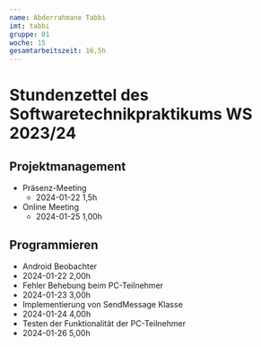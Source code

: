 ```yaml
---
name: Abderrahmane Tabbi
imt: tabbi
gruppe: 01
woche: 15
gesamtarbeitszeit: 16,5h
---
```


<!--
Jeder Eintrag stellt eine gesonderte Tätigkeit dar und ist als (Listen-)Stichpunkt unter der korrekten Kategorie einzuordnen.
Dieser ist mit dem Datum (im ISO Format) und der Dauer (in Stunden und Minuten) zu versehen (als sub-Listenstichpunkt).
Sollte sich die Arbeit an diesem Eintrag über mehrere Tage erstrecken, so können mehrere Unterpunkte genutzt werden.
Zum Beispiel:

## Dokumentation


Die Summe aller Stunden wird oben unter `gesamtarbeitszeit` im selben Format eingetragen (also z.B. 14,45h).

Die Datei wird wie folgt benannt: `stundenzettel_<woche (mit führender 0, falls einstellig>_<IMT Kürzel>.md`,
also zum Beispiel: `stundenzettel_01_maxm.md` oder `stundenzettel_10_maxm.md`.
-->

# Stundenzettel des Softwaretechnikpraktikums WS 2023/24

## Projektmanagement
- Präsenz-Meeting
    - 2024-01-22 1,5h
- Online Meeting
    - 2024-01-25 1,00h
## Programmieren
- Android Beobachter
 - 2024-01-22 2,00h
- Fehler Behebung beim PC-Teilnehmer
 - 2024-01-23 3,00h
- Implementierung von SendMessage Klasse
 - 2024-01-24 4,00h
- Testen der Funktionalität der PC-Teilnehmer
 - 2024-01-26 5,00h
 

 

